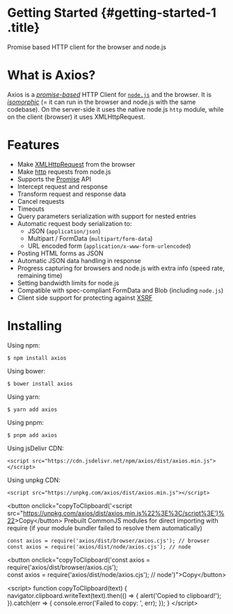 # Getting Started {#getting-started-1 .title}

Promise based HTTP client for the browser and node.js

# What is Axios?

Axios is a *[promise-based](https://javascript.info/promise-basics)*
HTTP Client for [`node.js`](https://nodejs.org) and the browser. It is
*[isomorphic](https://www.lullabot.com/articles/what-is-an-isomorphic-application)*
(= it can run in the browser and node.js with the same codebase). On the
server-side it uses the native node.js `http` module, while on the
client (browser) it uses XMLHttpRequest.

# Features

- Make
  [XMLHttpRequest](https://developer.mozilla.org/en-US/docs/Web/API/XMLHttpRequest)
  from the browser
- Make [http](http://nodejs.org/api/http.html) requests from node.js
- Supports the
  [Promise](https://developer.mozilla.org/en-US/docs/Web/JavaScript/Reference/Global_Objects/Promise)
  API
- Intercept request and response
- Transform request and response data
- Cancel requests
- Timeouts
- Query parameters serialization with support for nested entries
- Automatic request body serialization to:
  - JSON (`application/json`)
  - Multipart / FormData (`multipart/form-data`)
  - URL encoded form (`application/x-www-form-urlencoded`)
- Posting HTML forms as JSON
- Automatic JSON data handling in response
- Progress capturing for browsers and node.js with extra info (speed
  rate, remaining time)
- Setting bandwidth limits for node.js
- Compatible with spec-compliant FormData and Blob (including `node.js`)
- Client side support for protecting against
  [XSRF](http://en.wikipedia.org/wiki/Cross-site_request_forgery)

# Installing

Using npm:

``` lang-bash
$ npm install axios
```

Using bower:

``` lang-bash
$ bower install axios
```

Using yarn:

``` lang-bash
$ yarn add axios
```

Using pnpm:

``` lang-bash
$ pnpm add axios
```

Using jsDelivr CDN:

``` lang-html
<script src="https://cdn.jsdelivr.net/npm/axios/dist/axios.min.js"></script>
```

Using unpkg CDN:

``` lang-html
<script src="https://unpkg.com/axios/dist/axios.min.js"></script>
```

\<button onclick=\"copyToClipboard(\'\<script
src=\"<https://unpkg.com/axios/dist/axios.min.js%22%3E%3C/script%3E')%22>\>Copy\</button\>
Prebuilt CommonJS modules for direct importing with require (if your
module bundler failed to resolve them automatically)

``` lang-js
const axios = require('axios/dist/browser/axios.cjs'); // browser
const axios = require('axios/dist/node/axios.cjs'); // node
```

\<button onclick=\"copyToClipboard(\'const axios =
require(\'axios/dist/browser/axios.cjs\');\
const axios = require(\'axios/dist/node/axios.cjs\'); //
node\')\"\>Copy\</button\>

\<script\> function copyToClipboard(text) {
navigator.clipboard.writeText(text).then(() =\> { alert(\'Copied to
clipboard!\'); }).catch(err =\> { console.error(\'Failed to copy: \',
err); }); } \</script\>